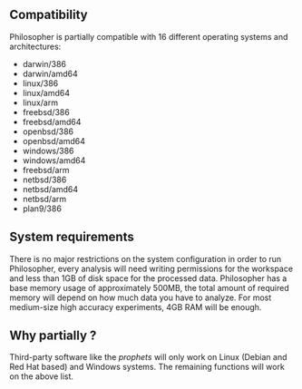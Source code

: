 ## Compatibility

Philosopher is partially compatible with 16 different operating systems and architectures:

* darwin/386
* darwin/amd64
* linux/386
* linux/amd64
* linux/arm
* freebsd/386
* freebsd/amd64
* openbsd/386
* openbsd/amd64
* windows/386
* windows/amd64
* freebsd/arm
* netbsd/386
* netbsd/amd64
* netbsd/arm
* plan9/386


## System requirements

There is no major restrictions on the system configuration in order to run Philosopher, every analysis will need writing permissions for the workspace and less than 1GB of disk space for the processed data. Philosopher has a base memory usage of approximately 500MB, the total amount of required memory will depend on how much data you have to analyze. For most medium-size high accuracy experiments, 4GB RAM will be enough.

## Why partially ?

Third-party software like the _prophets_ will only work on Linux (Debian and Red Hat based) and Windows systems. The remaining functions will work on the above list.
